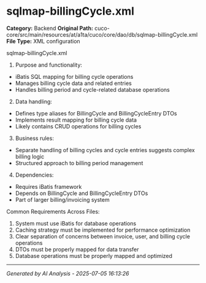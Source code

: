 # sqlmap-billingCycle.xml

**Category:** Backend
**Original Path:** cuco-core/src/main/resources/at/a1ta/cuco/core/dao/db/sqlmap-billingCycle.xml
**File Type:** XML configuration

sqlmap-billingCycle.xml
1. Purpose and functionality:
- iBatis SQL mapping for billing cycle operations
- Manages billing cycle data and related entries
- Handles billing period and cycle-related database operations

2. Data handling:
- Defines type aliases for BillingCycle and BillingCycleEntry DTOs
- Implements result mapping for billing cycle data
- Likely contains CRUD operations for billing cycles

3. Business rules:
- Separate handling of billing cycles and cycle entries suggests complex billing logic
- Structured approach to billing period management

4. Dependencies:
- Requires iBatis framework
- Depends on BillingCycle and BillingCycleEntry DTOs
- Part of larger billing/invoicing system

Common Requirements Across Files:
1. System must use iBatis for database operations
2. Caching strategy must be implemented for performance optimization
3. Clear separation of concerns between invoice, user, and billing cycle operations
4. DTOs must be properly mapped for data transfer
5. Database operations must be properly mapped and optimized

---
*Generated by AI Analysis - 2025-07-05 16:13:26*
